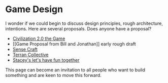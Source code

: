 # Game Design
I wonder if we could begin to discuss design principles, rough architecture, intentions. Here are several proposals. Does anyone have a proposal?

- [Civilization 2.0 the Game](http://www.game.civilization2.org)  
- [[Game Proposal from Bill and Jonathan]] early rough draft
- [Sense Craft](https://sensecraft.garden/files/sensecraft-storyboard.pdf)  
- [Terran Collective](http://terran.io)  
- [Stacey's let's have fun together](https://chat.collectivesensecommons.org/agora/channels/sss-project)  

This page can become an invitation to all people who want to build something and are keen to move this forward.